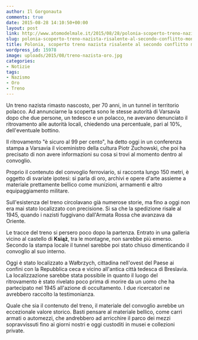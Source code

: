 ```yaml
---
author: Il Gorgonauta
comments: true
date: 2015-08-28 14:10:50+00:00
layout: post
link: http://www.atomodelmale.it/2015/08/28/polonia-scoperto-treno-nazista-risalente-al-secondo-conflitto-mondiale/
slug: polonia-scoperto-treno-nazista-risalente-al-secondo-conflitto-mondiale
title: Polonia, scoperto treno nazista risalente al secondo conflitto mondiale
wordpress_id: 15978
image: uploads/2015/08/treno-nazista-oro.jpg
categories:
- Notizie
tags:
- Nazismo
- Oro
- Treno
---
```



Un treno nazista rimasto nascosto, per 70 anni, in un tunnel in territorio polacco. Ad annunciarne la scoperta sono le stesse autorità di Varsavia dopo che due persone, un tedesco e un polacco, ne avevano denunciato il ritrovamento alle autorità locali, chiedendo una percentuale, pari al 10%, dell'eventuale bottino.

Il ritrovamento "è sicuro al 99 per cento", ha detto oggi in un conferenza stampa a Varsavia il viceministro della cultura Piotr Zuchowski, che poi ha precisato di non avere informazioni su cosa si trovi al momento dentro al convoglio.

Proprio il contenuto del convoglio ferroviario, si racconta lungo 150 metri, è oggetto di svariate ipotesi: si parla di oro, archivi e opere d'arte assieme a materiale prettamente bellico come munizioni, armamenti e altro equipaggiamento militare.

Sull'esistenza del treno circolavano già numerose storie, ma fino a oggi non era mai stato localizzato con precisione. Si sa che la spedizione risale al 1945, quando i nazisti fuggivano dall'Armata Rossa che avanzava da Oriente.

Le tracce del treno si persero poco dopo la partenza. Entrato in una galleria vicino al castello di **Książ**, tra le montagne, non sarebbe più emerso. Secondo la stampa locale il tunnel sarebbe poi stato chiuso dimenticando il convoglio al suo interno.

Oggi è stato localizzato a Wałbrzych, cittadina nell'ovest del Paese ai confini con la Repubblica ceca e vicino all'antica città tedesca di Breslavia. La localizzazione sarebbe stata possibile in quanto il luogo del ritrovamento è stato rivelato poco prima di morire da un uomo che ha partecipato nel 1945 all'azione di occultamento. I due ricercatori ne avrebbero raccolto la testimonianza.

Quale che sia il contenuto del treno, il materiale del convoglio avrebbe un eccezionale valore storico. Basti pensare al materiale bellico, come carri armati o automezzi, che andrebbero ad arricchire il parco dei mezzi sopravvissuti fino ai giorni nostri e oggi custoditi in musei e collezioni private.
